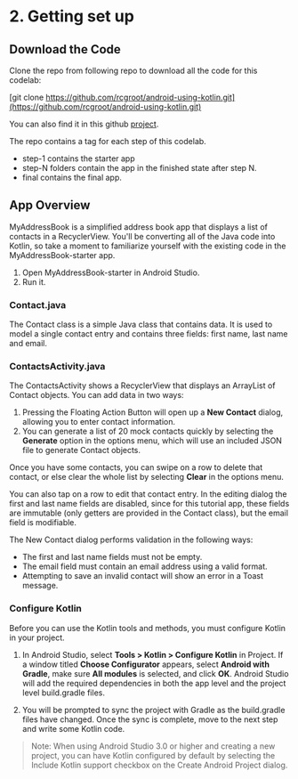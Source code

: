 # 2. Getting set up

## Download the Code
   
Clone the repo from following repo to download all the code for this codelab:
   
[git clone https://github.com/rcgroot/android-using-kotlin.git](https://github.com/rcgroot/android-using-kotlin.git)

You can also find it in this github [project](https://github.com/rcgroot/android-using-kotlin).

The repo contains a tag for each step of this codelab.

* step-1 contains the starter app
* step-N folders contain the app in the finished state after step N.
* final contains the final app.

## App Overview
   
MyAddressBook is a simplified address book app that displays a list of contacts in a RecyclerView. You'll be converting all of the Java code into Kotlin, so take a moment to familiarize yourself with the existing code in the MyAddressBook-starter app.

1. Open MyAddressBook-starter in Android Studio.
1. Run it.

### Contact.java

The Contact class is a simple Java class that contains data. It is used to model a single contact entry and contains three fields: first name, last name and email.

### ContactsActivity.java

The ContactsActivity shows a RecyclerView that displays an ArrayList of Contact objects. You can add data in two ways:

1. Pressing the Floating Action Button will open up a __New Contact__ dialog, allowing you to enter contact information.
1. You can generate a list of 20 mock contacts quickly by selecting the __Generate__ option in the options menu, which will use an included JSON file to generate Contact objects.

Once you have some contacts, you can swipe on a row to delete that contact, or else clear the whole list by selecting __Clear__ in the options menu.

You can also tap on a row to edit that contact entry. In the editing dialog the first and last name fields are disabled, since for this tutorial app, these fields are immutable (only getters are provided in the Contact class), but the email field is modifiable.

The New Contact dialog performs validation in the following ways:

* The first and last name fields must not be empty.
* The email field must contain an email address using a valid format.
* Attempting to save an invalid contact will show an error in a Toast message.

### Configure Kotlin
    
Before you can use the Kotlin tools and methods, you must configure Kotlin in your project.
    
1. In Android Studio, select __Tools > Kotlin > Configure Kotlin__ in Project. If a window titled __Choose Configurator__ appears, select __Android with Gradle__, make sure __All modules__ is selected, and click __OK__.
  Android Studio will add the required dependencies in both the app level and the project level build.gradle files.
 
2. You will be prompted to sync the project with Gradle as the build.gradle files have changed. Once the sync is complete, move to the next step and write some Kotlin code.
    
> Note: When using Android Studio 3.0 or higher and creating a new project, you can have Kotlin configured by default by selecting the Include Kotlin support checkbox on the Create Android Project dialog.

